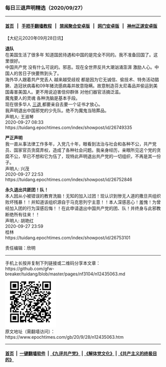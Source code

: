 ### 每日三退声明精选（2020/09/27）
------------------------

#### [首页](https://github.com/gfw-breaker/banned-news1/blob/master/README.md) &nbsp;&nbsp;|&nbsp;&nbsp; [手把手翻墙教程](https://github.com/gfw-breaker/guides/wiki) &nbsp;&nbsp;|&nbsp;&nbsp; [禁闻聚合安卓版](https://github.com/gfw-breaker/bn-android) &nbsp;&nbsp;|&nbsp;&nbsp; [网门安卓版](https://github.com/oGate2/oGate) &nbsp;&nbsp;|&nbsp;&nbsp; [神州正道安卓版](https://github.com/SzzdOgate/update) 



<div class="post_content" id="artbody" itemprop="articleBody">
 <!-- article content begin -->
 <p>
  【大纪元2020年09月28日讯】
 </p>
 <p>
  <strong>
   退队
  </strong>
  <br/>
  在美国生活了很多年 知道国民待遇和中国的是完全不同的。我不准备回国了。这里很好。
  <br/>
  中国共产党 没有什么可说的。邪恶。现在全世界反共大潮汹涌澎湃 激励人心。中国人的苦日子快要熬到头了。
  <br/>
  海外华人跟着共产党丢人 越来越受歧视 都是因为它无诚信、偷技术、特务活动猖獗、造冠状病毒和09年猪流感病毒并故意隐瞒。故意制造芬太尼毒品并偷运到美国毒害美国人。更不用说迫害信仰群体 对他们器官活摘泛滥。
  <br/>
  魔鬼要人的灵魂 各种洗脑是基本手段。
  <br/>
  现在很多华人
  <a href="https://www.epochtimes.com/gb/tag/%E4%B8%89%E9%80%80.html">
   三退
  </a>
  都要亲自去要一个证书才放心。
  <br/>
  我声明退出中国邪党的少先队。绝不为魔鬼当陪葬品。
  <br/>
  声明人: 王淑琴
  <br/>
  2020-09-27 08:33
  <br/>
  https://tuidang.epochtimes.com/index/showpost/id/26749335
 </p>
 <p>
  <strong>
   严正声明
  </strong>
  <br/>
  我一直从事法律工作多年，入党几十年，眼看到法治与社会和各种不公，共产党员、国家官员贪腐弄权，造成了各种社会问题。我亲身经历，亲眼所见这个党的贪腐不公，早已不想和它为伍了，现特此声明退出共产党的一切组织，不再是其一份子。
  <br/>
  声明人: 兴茂
  <br/>
  2020-09-27 22:53
  <br/>
  https://tuidang.epochtimes.com/index/showpost/id/26752846
 </p>
 <p>
  <strong>
   永久退出共匪团！队！
  </strong>
  <br/>
  本人因从小被错误的教育洗脑！无知的加入过团！现认识到惨无人道的撒旦共组织败坏残暴！！并知道该组织源自于马克思列宁主意！！本人深感恶心！羞愧！为曾经加入团的行为深感后悔！！在此申请退出中国共产党的团、队！并终身与此邪教断绝所有往来！！
  <br/>
  声明人: 胡艳红
  <br/>
  2020-09-27 23:59
  <br/>
  桂林
  <br/>
  https://tuidang.epochtimes.com/index/showpost/id/26753101
 </p>
 <p>
  责任编辑：欣明
 </p>
 <!-- article content end -->
 <div id="below_article_ad">
 </div>
</div>

<hr/>
手机上长按并复制下列链接或二维码分享本文章：<br/>
https://github.com/gfw-breaker/tuidang/blob/master/pages/nf3104/n12435063.md <br/>
<a href='https://github.com/gfw-breaker/tuidang/blob/master/pages/nf3104/n12435063.md'><img src='https://github.com/gfw-breaker/tuidang/blob/master/pages/nf3104/n12435063.md.png'/></a> <br/>
原文地址（需翻墙访问）：https://www.epochtimes.com/gb/20/9/28/n12435063.htm


------------------------
#### [首页](https://github.com/gfw-breaker/banned-news/blob/master/README.md) &nbsp;|&nbsp; [一键翻墙软件](https://github.com/gfw-breaker/nogfw/blob/master/README.md) &nbsp;| [《九评共产党》](https://github.com/gfw-breaker/9ping.md/blob/master/README.md#九评之一评共产党是什么) | [《解体党文化》](https://github.com/gfw-breaker/jtdwh.md/blob/master/README.md) | [《共产主义的终极目的》](https://github.com/gfw-breaker/gczydzjmd.md/blob/master/README.md)


<img src='http://gfw-breaker.win/tuidang/pages/nf3104/n12435063.md' width='0px' height='0px'/>